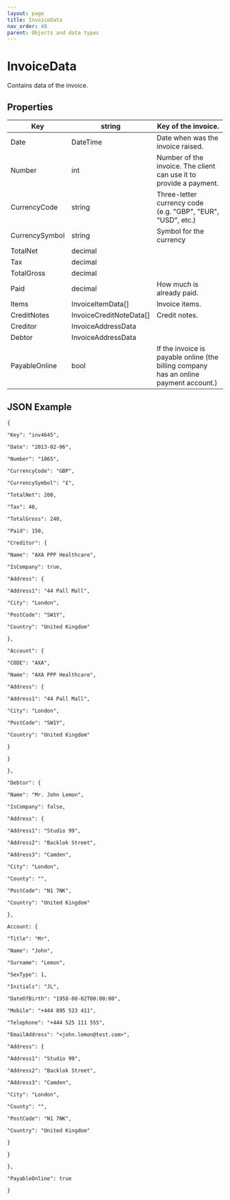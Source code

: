 ```yaml
---
layout: page
title: InvoiceData
nav_order: 40
parent: Objects and data types
---
```


# InvoiceDataContains data of the invoice.## Properties| Key | string | Key of the invoice. || --- | --- | --- || Date | DateTime | Date when was the invoice raised. || Number | int | Number of the invoice. The client can use it to provide a payment. || CurrencyCode | string | Three-letter currency code (e.g. "GBP", "EUR", "USD", etc.) || CurrencySymbol | string | Symbol for the currency || TotalNet | decimal |     || Tax | decimal |     || TotalGross | decimal |     || Paid | decimal | How much is already paid. || Items | InvoiceItemData\[\] | Invoice items. || CreditNotes | InvoiceCreditNoteData\[\] | Credit notes. || Creditor | InvoiceAddressData |     || Debtor | InvoiceAddressData |     || PayableOnline | bool | If the invoice is payable online (the billing company has an online payment account.) |## JSON Example```{"Key": "inv4645","Date": "2013-02-06","Number": "1865","CurrencyCode": "GBP","CurrencySymbol": "£","TotalNet": 200,"Tax": 40,"TotalGross": 240,"Paid": 150,"Creditor": {"Name": "AXA PPP Healthcare","IsCompany": true,"Address": {"Address1": "44 Pall Mall","City": "London","PostCode": "SW1Y","Country": "United Kingdom"},"Account": {"CODE": "AXA","Name": "AXA PPP Healthcare","Address": {"Address1": "44 Pall Mall","City": "London","PostCode": "SW1Y","Country": "United Kingdom"}}},"Debtor": {"Name": "Mr. John Lemon","IsCompany": false,"Address": {"Address1": "Studio 99","Address2": "Backlok Street","Address3": "Camden","City": "London","County": "","PostCode": "N1 7NK","Country": "United Kingdom"},Account: {"Title": "Mr","Name": "John","Surname": "Lemon","SexType": 1,"Initials": "JL","DateOfBirth": "1958-08-02T00:00:00","Mobile": "+444 895 523 411","Telephone": "+444 525 111 555","EmailAddress": "<john.lemon@test.com>","Address": {"Address1": "Studio 99","Address2": "Backlok Street","Address3": "Camden","City": "London","County": "","PostCode": "N1 7NK","Country": "United Kingdom"}}},"PayableOnline": true}```